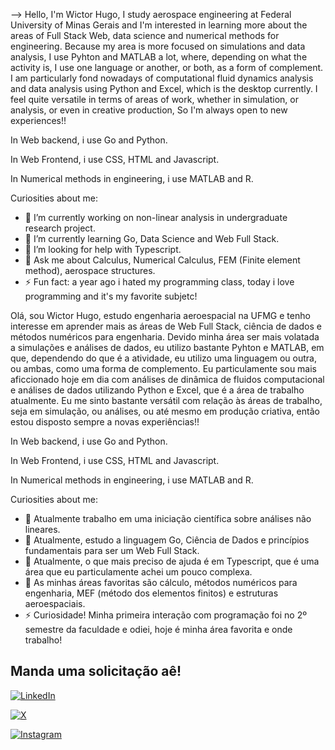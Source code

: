 --> Hello, I'm Wictor Hugo, I study aerospace engineering at Federal University of Minas Gerais and I'm interested in learning more about the areas of Full Stack Web, data science and numerical methods for engineering.
Because my area is more focused on simulations and data analysis, I use Pyhton and MATLAB a lot, where, depending on what the activity is, I use one language or another,
or both, as a form of complement. I am particularly fond nowadays of computational fluid dynamics analysis and data analysis using Python and Excel, which is the desktop currently. I feel quite versatile in terms of areas of work, whether in simulation, or analysis, or even in creative production, So I'm always open to new experiences!!

In Web backend, i use Go and Python.

In Web Frontend, i use CSS, HTML and Javascript.

In Numerical methods in engineering, i use MATLAB and R.

Curiosities about me:

- 🔭 I’m currently working on non-linear analysis in undergraduate research project.
- 🌱 I’m currently learning Go, Data Science and Web Full Stack.
- 🤔 I’m looking for help with Typescript.
- 💬 Ask me about Calculus, Numerical Calculus, FEM (Finite element method), aerospace structures.
- ⚡ Fun fact: a year ago i hated my programming class, today i love programming and it's my favorite subjetc!


Olá, sou Wictor Hugo, estudo engenharia aeroespacial na UFMG e tenho interesse em aprender mais as áreas de Web Full Stack, ciência de dados e métodos numéricos para engenharia.
Devido minha área ser mais volatada a simulações e análises de dados, eu utilizo bastante Pyhton e MATLAB, em que, dependendo do que é a atividade, eu utilizo uma linguagem ou outra,
ou ambas, como uma forma de complemento. Eu particulamente sou mais aficcionado hoje em dia com análises de dinâmica de fluidos computacional e análises de dados utilizando Python e Excel,
que é a área de trabalho atualmente. Eu me sinto bastante versátil com relação às áreas de trabalho, seja em simulação, ou análises, ou até mesmo em produção criativa, 
então estou disposto sempre a novas experiências!!

In Web backend, i use Go and Python.

In Web Frontend, i use CSS, HTML and Javascript.

In Numerical methods in engineering, i use MATLAB and R.

Curiosities about me:

- 🔭 Atualmente trabalho em uma iniciação científica sobre análises não lineares.
- 🌱 Atualmente, estudo a linguagem Go, Ciência de Dados e princípios fundamentais para ser um Web Full Stack.
- 🤔 Atualmente, o que mais preciso de ajuda é em Typescript, que é uma área que eu particulamente achei um pouco complexa.
- 💬 As minhas áreas favoritas são cálculo, métodos numéricos para engenharia, MEF (método dos elementos finitos) e estruturas aeroespaciais.
- ⚡ Curiosidade! Minha primeira interação com programação foi no 2º semestre da faculdade e odiei, hoje é minha área favorita e onde trabalho!

## Manda uma solicitação aê!
[![LinkedIn](https://img.shields.io/badge/LinkedIn-0077B5?style=for-the-badge&logo=linkedin&logoColor=white)](https://www.linkedin.com/in/wiictorr/)

[![X](https://img.shields.io/badge/X-000?style=for-the-badge&logo=x)](https://x.com/wictor201)

[![Instagram](https://img.shields.io/badge/-Instagram-%23E4405F?style=for-the-badge&logo=instagram&logoColor=white)](https://www.instagram.com/wiictorr/)